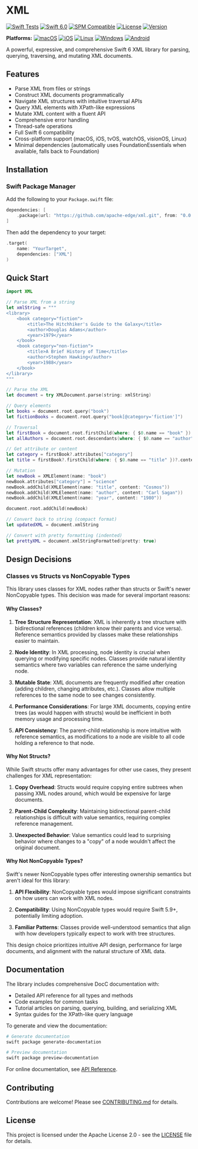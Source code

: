 # XML

[![Swift Tests](https://github.com/apache-edge/xml/actions/workflows/swift.yml/badge.svg)](https://github.com/apache-edge/xml/actions/workflows/swift.yml)
[![Swift 6.0](https://img.shields.io/badge/Swift-6.0-orange.svg)](https://swift.org)
[![SPM Compatible](https://img.shields.io/badge/SPM-compatible-4BC51D.svg?style=flat)](https://swift.org/package-manager)
[![License](https://img.shields.io/badge/License-Apache%202.0-blue.svg)](https://github.com/apache-edge/xml/blob/main/LICENSE)
[![Version](https://img.shields.io/badge/Version-0.0.1-brightgreen.svg)](https://github.com/apache-edge/xml/releases/tag/0.0.1)

**Platforms:**
[![macOS](https://img.shields.io/badge/macOS-supported-brightgreen.svg)](https://swift.org)
[![iOS](https://img.shields.io/badge/iOS-supported-brightgreen.svg)](https://swift.org)
[![Linux](https://img.shields.io/badge/Linux-supported-brightgreen.svg)](https://swift.org)
[![Windows](https://img.shields.io/badge/Windows-supported-brightgreen.svg)](https://swift.org)
[![Android](https://img.shields.io/badge/Android-supported-brightgreen.svg)](https://swift.org)

A powerful, expressive, and comprehensive Swift 6 XML library for parsing, querying, traversing, and mutating XML documents.

## Features

- Parse XML from files or strings
- Construct XML documents programmatically
- Navigate XML structures with intuitive traversal APIs
- Query XML elements with XPath-like expressions
- Mutate XML content with a fluent API
- Comprehensive error handling
- Thread-safe operations
- Full Swift 6 compatibility
- Cross-platform support (macOS, iOS, tvOS, watchOS, visionOS, Linux)
- Minimal dependencies (automatically uses FoundationEssentials when available, falls back to Foundation)

## Installation

### Swift Package Manager

Add the following to your `Package.swift` file:

```swift
dependencies: [
    .package(url: "https://github.com/apache-edge/xml.git", from: "0.0.1")
]
```

Then add the dependency to your target:

```swift
.target(
    name: "YourTarget",
    dependencies: ["XML"]
)
```

## Quick Start

```swift
import XML

// Parse XML from a string
let xmlString = """
<library>
    <book category="fiction">
        <title>The Hitchhiker's Guide to the Galaxy</title>
        <author>Douglas Adams</author>
        <year>1979</year>
    </book>
    <book category="non-fiction">
        <title>A Brief History of Time</title>
        <author>Stephen Hawking</author>
        <year>1988</year>
    </book>
</library>
"""

// Parse the XML
let document = try XMLDocument.parse(string: xmlString)

// Query elements
let books = document.root.query("book")
let fictionBooks = document.root.query("book[@category='fiction']")

// Traversal
let firstBook = document.root.firstChild(where: { $0.name == "book" })
let allAuthors = document.root.descendants(where: { $0.name == "author" })

// Get attribute or content
let category = firstBook?.attributes["category"]
let title = firstBook?.firstChild(where: { $0.name == "title" })?.content

// Mutation
let newBook = XMLElement(name: "book")
newBook.attributes["category"] = "science"
newBook.addChild(XMLElement(name: "title", content: "Cosmos"))
newBook.addChild(XMLElement(name: "author", content: "Carl Sagan"))
newBook.addChild(XMLElement(name: "year", content: "1980"))

document.root.addChild(newBook)

// Convert back to string (compact format)
let updatedXML = document.xmlString

// Convert with pretty formatting (indented)
let prettyXML = document.xmlStringFormatted(pretty: true)
```

## Design Decisions

### Classes vs Structs vs NonCopyable Types

This library uses classes for XML nodes rather than structs or Swift's newer NonCopyable types. This decision was made for several important reasons:

#### Why Classes?

1. **Tree Structure Representation**: XML is inherently a tree structure with bidirectional references (children know their parents and vice versa). Reference semantics provided by classes make these relationships easier to maintain.

2. **Node Identity**: In XML processing, node identity is crucial when querying or modifying specific nodes. Classes provide natural identity semantics where two variables can reference the same underlying node.

3. **Mutable State**: XML documents are frequently modified after creation (adding children, changing attributes, etc.). Classes allow multiple references to the same node to see changes consistently.

4. **Performance Considerations**: For large XML documents, copying entire trees (as would happen with structs) would be inefficient in both memory usage and processing time.

5. **API Consistency**: The parent-child relationship is more intuitive with reference semantics, as modifications to a node are visible to all code holding a reference to that node.

#### Why Not Structs?

While Swift structs offer many advantages for other use cases, they present challenges for XML representation:

1. **Copy Overhead**: Structs would require copying entire subtrees when passing XML nodes around, which would be expensive for large documents.

2. **Parent-Child Complexity**: Maintaining bidirectional parent-child relationships is difficult with value semantics, requiring complex reference management.

3. **Unexpected Behavior**: Value semantics could lead to surprising behavior where changes to a "copy" of a node wouldn't affect the original document.

#### Why Not NonCopyable Types?

Swift's newer NonCopyable types offer interesting ownership semantics but aren't ideal for this library:

1. **API Flexibility**: NonCopyable types would impose significant constraints on how users can work with XML nodes.

2. **Compatibility**: Using NonCopyable types would require Swift 5.9+, potentially limiting adoption.

3. **Familiar Patterns**: Classes provide well-understood semantics that align with how developers typically expect to work with tree structures.

This design choice prioritizes intuitive API design, performance for large documents, and alignment with the natural structure of XML data.

## Documentation

The library includes comprehensive DocC documentation with:

- Detailed API reference for all types and methods
- Code examples for common tasks
- Tutorial articles on parsing, querying, building, and serializing XML
- Syntax guides for the XPath-like query language

To generate and view the documentation:

```bash
# Generate documentation
swift package generate-documentation

# Preview documentation
swift package preview-documentation
```

For online documentation, see [API Reference](https://apache-edge.github.io/xml/documentation/xml/).

## Contributing

Contributions are welcome! Please see [CONTRIBUTING.md](CONTRIBUTING.md) for details.

## License

This project is licensed under the Apache License 2.0 - see the [LICENSE](LICENSE) file for details.